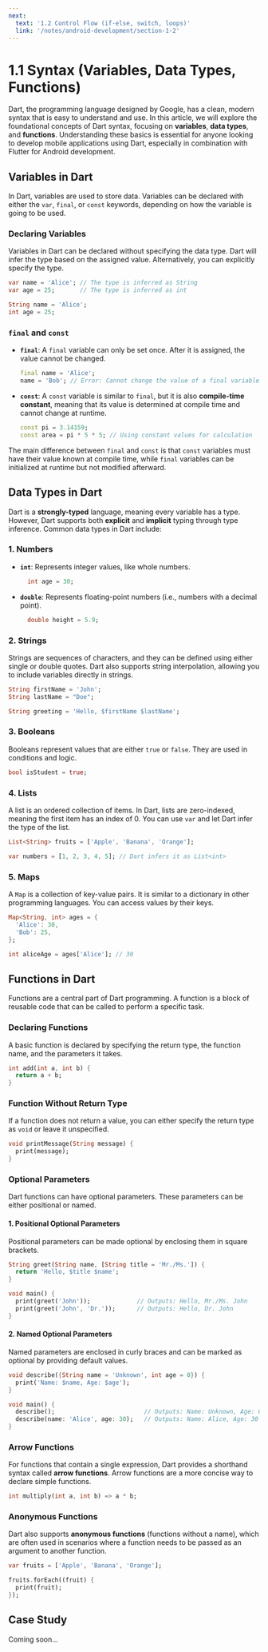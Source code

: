 ```yaml
---
next:
  text: '1.2 Control Flow (if-else, switch, loops)'
  link: '/notes/android-development/section-1-2'
---
```


# 1.1 Syntax (Variables, Data Types, Functions)

Dart, the programming language designed by Google, has a clean, modern syntax that is easy to understand and use. In this article, we will explore the foundational concepts of Dart syntax, focusing on **variables**, **data types**, and **functions**. Understanding these basics is essential for anyone looking to develop mobile applications using Dart, especially in combination with Flutter for Android development.

## Variables in Dart

In Dart, variables are used to store data. Variables can be declared with either the `var`, `final`, or `const` keywords, depending on how the variable is going to be used.

### Declaring Variables

Variables in Dart can be declared without specifying the data type. Dart will infer the type based on the assigned value. Alternatively, you can explicitly specify the type.

```dart
var name = 'Alice'; // The type is inferred as String
var age = 25;       // The type is inferred as int
```

```dart
String name = 'Alice';
int age = 25;
```

### `final` and `const`

- **`final`**: A `final` variable can only be set once. After it is assigned, the value cannot be changed.

  ```dart
  final name = 'Alice';
  name = 'Bob'; // Error: Cannot change the value of a final variable
  ```

- **`const`**: A `const` variable is similar to `final`, but it is also **compile-time constant**, meaning that its value is determined at compile time and cannot change at runtime.

  ```dart
  const pi = 3.14159;
  const area = pi * 5 * 5; // Using constant values for calculation
  ```

The main difference between `final` and `const` is that `const` variables must have their value known at compile time, while `final` variables can be initialized at runtime but not modified afterward.

## Data Types in Dart

Dart is a **strongly-typed** language, meaning every variable has a type. However, Dart supports both **explicit** and **implicit** typing through type inference. Common data types in Dart include:

### 1. **Numbers**

- **`int`**: Represents integer values, like whole numbers.

  ```dart
    int age = 30;
  ```

- **`double`**: Represents floating-point numbers (i.e., numbers with a decimal point).

  ```dart
    double height = 5.9;
  ```

### 2. **Strings**

Strings are sequences of characters, and they can be defined using either single or double quotes. Dart also supports string interpolation, allowing you to include variables directly in strings.

```dart
String firstName = 'John';
String lastName = "Doe";
```

```dart
String greeting = 'Hello, $firstName $lastName';
```

### 3. **Booleans**

Booleans represent values that are either `true` or `false`. They are used in conditions and logic.

```dart
bool isStudent = true;
```

### 4. **Lists**

A list is an ordered collection of items. In Dart, lists are zero-indexed, meaning the first item has an index of 0. You can use `var` and let Dart infer the type of the list.

```dart
List<String> fruits = ['Apple', 'Banana', 'Orange'];
```

```dart
var numbers = [1, 2, 3, 4, 5]; // Dart infers it as List<int>
```

### 5. **Maps**

A `Map` is a collection of key-value pairs. It is similar to a dictionary in other programming languages. You can access values by their keys.

```dart
Map<String, int> ages = {
  'Alice': 30,
  'Bob': 25,
};
```

```dart
int aliceAge = ages['Alice']; // 30
```

## Functions in Dart

Functions are a central part of Dart programming. A function is a block of reusable code that can be called to perform a specific task.

### Declaring Functions

A basic function is declared by specifying the return type, the function name, and the parameters it takes.

```dart
int add(int a, int b) {
  return a + b;
}
```

### Function Without Return Type

If a function does not return a value, you can either specify the return type as `void` or leave it unspecified.

```dart
void printMessage(String message) {
  print(message);
}
```

### Optional Parameters

Dart functions can have optional parameters. These parameters can be either positional or named.

#### 1. **Positional Optional Parameters**

Positional parameters can be made optional by enclosing them in square brackets.

```dart
String greet(String name, [String title = 'Mr./Ms.']) {
  return 'Hello, $title $name';
}

void main() {
  print(greet('John'));             // Outputs: Hello, Mr./Ms. John
  print(greet('John', 'Dr.'));      // Outputs: Hello, Dr. John
}
```

#### 2. **Named Optional Parameters**

Named parameters are enclosed in curly braces and can be marked as optional by providing default values.

```dart
void describe({String name = 'Unknown', int age = 0}) {
  print('Name: $name, Age: $age');
}

void main() {
  describe();                         // Outputs: Name: Unknown, Age: 0
  describe(name: 'Alice', age: 30);   // Outputs: Name: Alice, Age: 30
}
```

### Arrow Functions

For functions that contain a single expression, Dart provides a shorthand syntax called **arrow functions**. Arrow functions are a more concise way to declare simple functions.

```dart
int multiply(int a, int b) => a * b;
```

### Anonymous Functions

Dart also supports **anonymous functions** (functions without a name), which are often used in scenarios where a function needs to be passed as an argument to another function.

```dart
var fruits = ['Apple', 'Banana', 'Orange'];

fruits.forEach((fruit) {
  print(fruit);
});
```

## Case Study

Coming soon...
